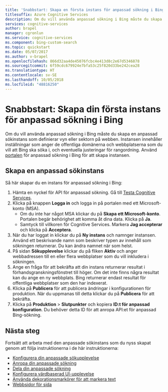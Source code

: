 ```yaml
---
title: 'Snabbstart: Skapa en första instans för anpassad sökning i Bing'
titlesuffix: Azure Cognitive Services
description: Om du vill använda anpassad sökning i Bing måste du skapa en anpassad sökinstans som definierar vyn eller sektorn på webben. Instansen innehåller inställningar som anger de offentliga domänerna och underwebbplatserna som du vill att Bing ska söka i, och eventuella justeringar för rangordning.
services: cognitive-services
author: brapel
manager: cgronlun
ms.service: cognitive-services
ms.component: bing-custom-search
ms.topic: quickstart
ms.date: 05/07/2017
ms.author: v-brapel
ms.openlocfilehash: 866d32aa4de45076fcbc4e413d8c2e67d5346878
ms.sourcegitcommit: 6f59cdc679924e7bfa53c25f820d33be242cea28
ms.translationtype: HT
ms.contentlocale: sv-SE
ms.lasthandoff: 10/05/2018
ms.locfileid: "48816250"
---
```

# <a name="quickstart-create-your-first-bing-custom-search-instance"></a>Snabbstart: Skapa din första instans för anpassad sökning i Bing
Om du vill använda anpassad sökning i Bing måste du skapa en anpassad sökinstans som definierar vyn eller sektorn på webben. Instansen innehåller inställningar som anger de offentliga domänerna och webbplatserna som du vill att Bing ska söka i, och eventuella justeringar för rangordning. Använd [portalen](https://customsearch.ai) för anpassad sökning i Bing för att skapa instansen. 

## <a name="create-a-custom-search-instance"></a>Skapa en anpassad sökinstans

Så här skapar du en instans för anpassad sökning i Bing:

1.  Hämta en nyckel för API för anpassad sökning. Gå till [Testa Cognitive Services](https://azure.microsoft.com/try/cognitive-services/?api=bing-custom-search).
2.  Klicka på knappen **Logga in** och logga in på portalen med ett Microsoft-konto (MSA). 
    - Om du inte har något MSA klickar du på **Skapa ett Microsoft-konto**. Portalen begär behörighet att komma åt dina data. Klicka på **Ja**.
    - Samtyck till villkoren för Cognitive Services. Markera **Jag accepterar** och klicka på **Acceptera**.  
3.  När du har loggat in klickar du på **Ny instans** och namnger instansen. Använd ett beskrivande namn som beskriver typen av innehåll som sökningen returnerar. Du kan ändra namnet när som helst. 
4.  På sidan **Sökupplevelse** klickar du på fliken **Aktiv** och anger webbadressen till en eller flera webbplatser som du vill inkludera i sökningen.
5.  Ange en fråga för att bekräfta att din instans returnerar resultat i förhandsgranskningsfönstret till höger. Om det inte finns några resultat kan du ange en ny webbplats. Bing returnerar endast resultat för offentliga webbplatser som den har indexerat.
6.  Klicka på **Publicera** för att publicera ändringar i konfigurationen för produktion. När du uppmanas till detta klickar du på **Publicera** för att bekräfta.
7.  Klicka på **Produktion** > **Slutpunkter** och kopiera **ID:t för anpassad konfiguration**. Du behöver detta ID för att anropa API:et för anpassad Bing-sökning.

## <a name="next-steps"></a>Nästa steg

Fortsätt att arbeta med den anpassade sökinstans som du nyss skapat genom att följa instruktionerna i de här instruktionerna:

- [Konfigurera din anpassade sökupplevelse](./define-your-custom-view.md)
- [Anropa din anpassade sökning](./search-your-custom-view.md)
- [Dela din anpassade sökning](./share-your-custom-search.md)
- [Konfigurera värdbaserad UI-upplevelse](./hosted-ui.md)
- [Använda dekorationsmarkörer för att markera text](./hit-highlighting.md)
- [Webbsidor för sida](./page-webpages.md)
